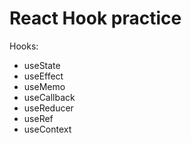 # React Hook practice

Hooks:

- useState
- useEffect
- useMemo
- useCallback
- useReducer
- useRef
- useContext